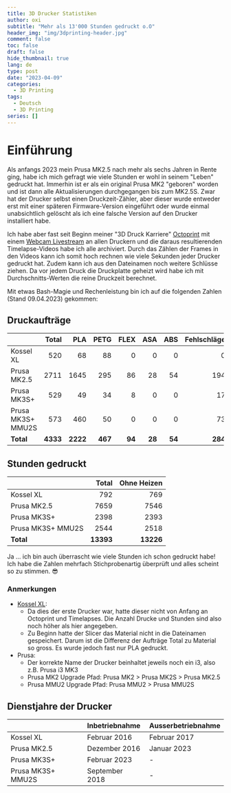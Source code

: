 ```yaml
---
title: 3D Drucker Statistiken
author: oxi
subtitle: "Mehr als 13'000 Stunden gedruckt o.O"
header_img: "img/3dprinting-header.jpg"
comment: false
toc: false
draft: false
hide_thumbnail: true
lang: de
type: post
date: "2023-04-09"
categories:
  - 3D Printing
tags:
  - Deutsch
  - 3D Printing
series: []
---
```

# Einführung
Als anfangs 2023 mein Prusa MK2.5 nach mehr als sechs Jahren in Rente ging, habe ich mich gefragt wie viele Stunden er wohl in seinem "Leben" gedruckt hat. Immerhin ist er als ein original Prusa MK2 "geboren" worden und ist dann alle Aktualisierungen durchgegangen bis zum MK2.5S. Zwar hat der Drucker selbst einen Druckzeit-Zähler, aber dieser wurde entweder erst mit einer späteren Firmware-Version eingeführt oder wurde einmal unabsichtlich gelöscht als ich eine falsche Version auf den Drucker installiert habe.

Ich habe aber fast seit Beginn meiner "3D Druck Karriere" [Octoprint](https://octoprint.org/) mit einem [Webcam Livestream](/3d-printer-livestream/) an allen Druckern und die daraus resultierenden Timelapse-Videos habe ich alle archiviert. Durch das Zählen der Frames in den Videos kann ich somit hoch rechnen wie viele Sekunden jeder Drucker gedruckt hat. Zudem kann ich aus den Dateinamen noch weitere Schlüsse ziehen. Da vor jedem Druck die Druckplatte geheizt wird habe ich mit Durchschnitts-Werten die reine Druckzeit berechnet.

Mit etwas Bash-Magie und Rechenleistung bin ich auf die folgenden Zahlen (Stand 09.04.2023) gekommen:

## Druckaufträge
| | Total|PLA|PETG|FLEX|ASA|ABS|Fehlschläge|
|:----|----:|----:|----:|----:|----:|----:|----:|
|Kossel XL|520|68|88|0|0|0|0|
|Prusa MK2.5|2711|1645|295|86|28|54|194|
|Prusa MK3S+|529|49|34|8|0|0|17|
|Prusa MK3S+ MMU2S|573|460|50|0|0|0|73|
|**Total**|**4333**|**2222**|**467**|**94**|**28**|**54**|**284**|


## Stunden gedruckt
| |Total|Ohne Heizen|
|:----|----:|----:|
|Kossel XL|792|769|
|Prusa MK2.5|7659|7546|
|Prusa MK3S+|2398|2393|
|Prusa MK3S+ MMU2S|2544|2518|
|**Total**|**13393**|**13226**|

Ja ... ich bin auch überrascht wie viele Stunden ich schon gedruckt habe! Ich habe die Zahlen mehrfach Stichprobenartig überprüft und alles scheint so zu stimmen. 😎

### Anmerkungen
* [Kossel XL](/posts/2016-02-02-3d-drucker-bau-review/):
  * Da dies der erste Drucker war, hatte dieser nicht von Anfang an Octoprint und Timelapses. Die Anzahl Drucke und Stunden sind also noch höher als hier angegeben.
  * Zu Beginn hatte der Slicer das Material nicht in die Dateinamen gespeichert. Darum ist die Differenz der Aufträge Total zu Material so gross. Es wurde jedoch fast nur PLA gedruckt.
* Prusa:
  * Der korrekte Name der Drucker beinhaltet jeweils noch ein i3, also z.B. Prusa i3 MK3
  * Prusa MK2 Upgrade Pfad: Prusa MK2 > Prusa MK2S > Prusa MK2.5
  * Prusa MMU2 Upgrade Pfad: Prusa MMU2 > Prusa MMU2S

## Dienstjahre der Drucker

| |Inbetriebnahme|Ausserbetriebnahme|
|:----|:----|:----|
|Kossel XL|Februar 2016|Februar 2017|
|Prusa MK2.5|Dezember 2016|Januar 2023|
|Prusa MK3S+|Februar 2023|-|
|Prusa MK3S+ MMU2S|September 2018|-|
